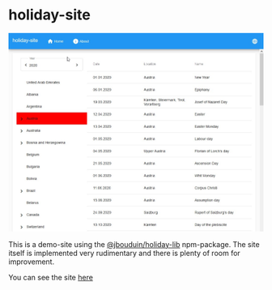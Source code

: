 # holiday-site

![screenshot](demo.jpg)

This is a demo-site using the [@jbouduin/holiday-lib](https://github.com/jbouduin/holiday) npm-package.
The site itself is implemented very rudimentary and there is plenty of room for improvement.

You can see the site [here](https://jbouduin.github.io/holiday-site/)


